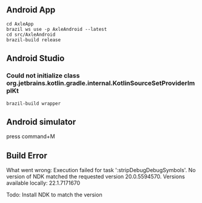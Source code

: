 ## Android App
```
cd AxleApp
brazil ws use -p AxleAndroid --latest
cd src/AxleAndroid
brazil-build release
```

## Android Studio

### Could not initialize class org.jetbrains.kotlin.gradle.internal.KotlinSourceSetProviderImplKt
```
brazil-build wrapper
```

## Android simulator

press command+M

## Build Error

What went wrong:
Execution failed for task ':stripDebugDebugSymbols'.
No version of NDK matched the requested version 20.0.5594570. Versions available locally: 22.1.7171670

Todo:
Install NDK to match the version
